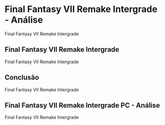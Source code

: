 ---
---

# Final Fantasy VII Remake Intergrade - Análise

Final Fantasy VII Remake Intergrade

## Final Fantasy VII Remake Intergrade

Final Fantasy VII Remake Intergrade

## Conclusão

Final Fantasy VII Remake Intergrade

## Final Fantasy VII Remake Intergrade PC - Análise

Final Fantasy VII Remake Intergrade
